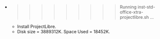 * >>>>>>>>> Running inst-std-office-xtra-projectlibre.sh ...
  * Install ProjectLibre.
  * Disk size = 3889312K. Space Used = 18452K.
